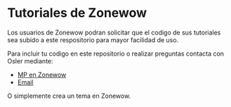 # Tutoriales de Zonewow
Los usuarios de Zonewow podran solicitar que el codigo de sus tutoriales sea subido a este respositorio para mayor facilidad de uso.

Para incluir tu codigo en este repositorio o realizar preguntas contacta con Osler mediante:
* [MP en Zonewow](http://zonewow.com/user/5-osler/)
* [Email](mailto:osler@openmailbox.org)

O simplemente crea un tema en Zonewow.
